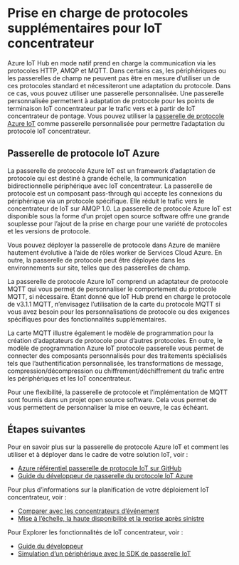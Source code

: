 <properties
   pageTitle="Passerelle de protocole IoT Azure | Microsoft Azure"
   description="Décrit l’utilisation de passerelle de protocole Azure IoT pour étendre les fonctionnalités et la prise en charge du protocole d’Azure IoT concentrateur."
   services="iot-hub"
   documentationCenter=""
   authors="kdotchkoff"
   manager="timlt"
   editor=""/>

<tags
   ms.service="iot-hub"
   ms.devlang="na"
   ms.topic="article"
   ms.tgt_pltfrm="na"
   ms.workload="na"
   ms.date="08/23/2016"
   ms.author="kdotchko"/>

# <a name="supporting-additional-protocols-for-iot-hub"></a>Prise en charge de protocoles supplémentaires pour IoT concentrateur

Azure IoT Hub en mode natif prend en charge la communication via les protocoles HTTP, AMQP et MQTT. Dans certains cas, les périphériques ou les passerelles de champ ne peuvent pas être en mesure d’utiliser un de ces protocoles standard et nécessiteront une adaptation du protocole. Dans ce cas, vous pouvez utiliser une passerelle personnalisée. Une passerelle personnalisée permettent à adaptation de protocole pour les points de terminaison IoT concentrateur par le trafic vers et à partir de IoT concentrateur de pontage. Vous pouvez utiliser la [passerelle de protocole Azure IoT](https://github.com/Azure/azure-iot-protocol-gateway/blob/master/README.md) comme passerelle personnalisée pour permettre l’adaptation du protocole IoT concentrateur.

## <a name="azure-iot-protocol-gateway"></a>Passerelle de protocole IoT Azure

La passerelle de protocole Azure IoT est un framework d’adaptation de protocole qui est destiné à grande échelle, la communication bidirectionnelle périphérique avec IoT concentrateur. La passerelle de protocole est un composant pass-through qui accepte les connexions du périphérique via un protocole spécifique. Elle réduit le trafic vers le concentrateur de IoT sur AMQP 1.0. La passerelle de protocole Azure IoT est disponible sous la forme d’un projet open source software offre une grande souplesse pour l’ajout de la prise en charge pour une variété de protocoles et les versions de protocole.

Vous pouvez déployer la passerelle de protocole dans Azure de manière hautement évolutive à l’aide de rôles worker de Services Cloud Azure. En outre, la passerelle de protocole peut être déployée dans les environnements sur site, telles que des passerelles de champ.

La passerelle de protocole Azure IoT comprend un adaptateur de protocole MQTT qui vous permet de personnaliser le comportement du protocole MQTT, si nécessaire. Étant donné que IoT Hub prend en charge le protocole de v3.1.1 MQTT, n’envisagez l’utilisation de la carte du protocole MQTT si vous avez besoin pour les personnalisations de protocole ou des exigences spécifiques pour des fonctionnalités supplémentaires.

La carte MQTT illustre également le modèle de programmation pour la création d’adaptateurs de protocole pour d’autres protocoles. En outre, le modèle de programmation Azure IoT protocole passerelle vous permet de connecter des composants personnalisés pour des traitements spécialisés tels que l’authentification personnalisée, les transformations de message, compression/décompression ou chiffrement/déchiffrement du trafic entre les périphériques et les IoT concentrateur.

Pour une flexibilité, la passerelle de protocole et l’implémentation de MQTT sont fournis dans un projet open source software. Cela vous permet de vous permettent de personnaliser la mise en oeuvre, le cas échéant.

## <a name="next-steps"></a>Étapes suivantes

Pour en savoir plus sur la passerelle de protocole Azure IoT et comment les utiliser et à déployer dans le cadre de votre solution IoT, voir :

* [Azure référentiel passerelle de protocole IoT sur GitHub](https://github.com/Azure/azure-iot-protocol-gateway/blob/master/README.md)
* [Guide du développeur de passerelle du protocole IoT Azure](https://github.com/Azure/azure-iot-protocol-gateway/blob/master/docs/DeveloperGuide.md)

Pour plus d’informations sur la planification de votre déploiement IoT concentrateur, voir :

- [Comparer avec les concentrateurs d’événement][lnk-compare]
- [Mise à l’échelle, la haute disponibilité et la reprise après sinistre][lnk-scaling]

Pour Explorer les fonctionnalités de IoT concentrateur, voir :

- [Guide du développeur][lnk-devguide]
- [Simulation d’un périphérique avec le SDK de passerelle IoT][lnk-gateway]

[lnk-compare]: iot-hub-compare-event-hubs.md
[lnk-scaling]: iot-hub-scaling.md
[lnk-devguide]: iot-hub-devguide.md
[lnk-gateway]: iot-hub-linux-gateway-sdk-simulated-device.md

